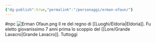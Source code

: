 ```yaml
---
{"dg-publish":true,"permalink":"/personaggi/erman-ofaun/"}
---
```


#npc 
![Erman Ofaun.png](/img/user/Images/Erman%20Ofaun.png)
Il re del regno di [[Luoghi/Eldoria\|Eldoria]]. Fu eletto giovanissimo 7 anni prima lo scoppio del [[Lore/Grande Lavacro\|Grande Lavacro]]. Tuttoggi 



